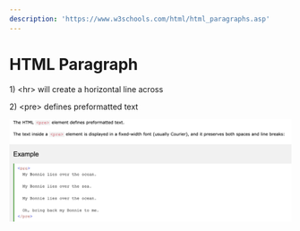```yaml
---
description: 'https://www.w3schools.com/html/html_paragraphs.asp'
---
```


# HTML Paragraph

1\) &lt;hr&gt; will create a horizontal line across



2\) &lt;pre&gt; defines preformatted text 

![](../../.gitbook/assets/image%20%28307%29.png)

